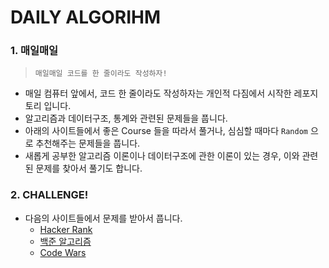 # DAILY ALGORIHM

### 1. 매일매일 
> `매일매일 코드를 한 줄이라도 작성하자!` 
- 매일 컴퓨터 앞에서, 코드 한 줄이라도 작성하자는 개인적 다짐에서 시작한 레포지토리 입니다.
- 알고리즘과 데이터구조, 통계와 관련된 문제들을 풉니다.
- 아래의 사이트들에서 좋은 Course 들을 따라서 풀거나, 심심할 때마다 `Random` 으로 추천해주는 문제들을 풉니다. 
- 새롭게 공부한 알고리즘 이론이나 데이터구조에 관한 이론이 있는 경우, 이와 관련된 문제를 찾아서 풀기도 합니다.
  
### 2. CHALLENGE!
- 다음의 사이트들에서 문제를 받아서 풉니다. 
  - [Hacker Rank](https://www.hackerrank.com) <br>
  - [백준 알고리즘](https://www.acmicpc.net) <br>
  - [Code Wars](https://www.codewars.com) <br>